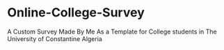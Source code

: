 # Online-College-Survey
A Custom Survey Made By Me As a Template for College students in The University of Constantine Algeria
